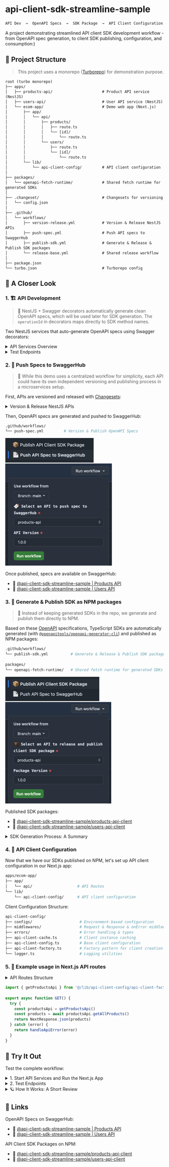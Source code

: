 # api-client-sdk-streamline-sample

```bash
API Dev  →  OpenAPI Specs  →  SDK Package  →  API Client Configuration  →  API Client Usage
```

A project demonstrating streamlined API client SDK development workflow - from OpenAPI spec generation, to client SDK publishing, configuration, and consumption:) 
                         
## 🚂 Project Structure

> This project uses a monorepo ([Turborepo](https://turbo.build/repo)) for demonstration purpose.

```
root (turbo monorepo)
├── apps/
│   ├── products-api/                      # Product API service (NestJS)
│   ├── users-api/                         # User API service (NestJS)
│   └── ecom-app/                          # Demo web app (Next.js)
│       ├── app/
│       │   └── api/
│       │       ├── products/
│       │       │   ├── route.ts
│       │       │   └── [id]/
│       │       │       └── route.ts
│       │       └── users/
│       │           ├── route.ts
│       │           └── [id]/
│       │               └── route.ts
│       └── lib/
│           └── api-client-config/         # API client configuration
│
├── packages/
│   └── openapi-fetch-runtime/             # Shared fetch runtime for generated SDKs
│
├── .changeset/                            # Changesets for versioning
│   └── config.json
│
├── .github/
│   └── workflows/
│       ├── version-release.yml            # Version & Release NestJS APIs
│       ├── push-spec.yml                  # Push API specs to SwaggerHub
│       ├── publish-sdk.yml                # Generate & Release & Publish SDK packages
│       └── release-base.yml               # Shared release workflow
│           
├── package.json
└── turbo.json                             # Turborepo config
```

## 👀 A Closer Look

### 1. 🏗️ API Development

> 👻 NestJS + Swagger decorators automatically generate clean OpenAPI specs, which will be used later for SDK generation. The `operationId` in decorators maps directly to SDK method names.

Two NestJS services that auto-generate OpenAPI specs using Swagger decorators:

<details>
<summary>API Services Overview</summary>

```bash
apps/
├── products-api/  # Product service (port: 3001)
│   └── endpoints:
│       POST   /products             → createProduct
│       GET    /products             → getAllProducts
│       GET    /products?category=   → getProductsByCategory
│       GET    /products/:id         → getProduct
└── users-api/     # User service (port: 3002)
    └── endpoints:
        POST   /users                → createUser
        GET    /users                → getAllUsers
        GET    /users/:id            → getUser
```

</details>

<details>
<summary>Test Endpoints</summary>

```bash
# 1. Start the Service
cd apps/products-api     # or cd apps/users-api
npm run dev              # products: 3001, users: 3002

# 2. View API Documentation
# Products API: http://localhost:3001/api-docs
# Users API:    http://localhost:3002/api-docs

# 3. Test All Endpoints: Run Test Script with Sample Data
npm run demo             # Executes try-{service}-api.sh
# products-api → try-products-api.sh
# users-api   → try-users-api.sh
```

</details>

### 2. 🏒 Push Specs to SwaggerHub 

> 👻 While this demo uses a centralized workflow for simplicity, each API could have its own independent versioning and publishing process in a microservices setup.

First, APIs are versioned and released with [Changesets](https://github.com/changesets/changesets):

<details>
<summary>Version & Release NestJS APIs</summary>

```bash
.github/workflows/
├── version-release.yml   # Version & Release NestJS APIs
└── release-base.yml      # Shared release workflow
```

</details>

Then, OpenAPI specs are generated and pushed to SwaggerHub:

```bash
.github/workflows/
└── push-spec.yml         # Version & Publish OpenAPI Specs
```

![workflow-title-push-spec](./assets/docs/workflow-title-push-spec.png)
![workflow-detail-push-spec](./assets/docs/workflow-detail-push-sepc.png)

Once published, specs are available on SwaggerHub:
- 📄 [@api-client-sdk-streamline-sample | Products API](https://app.swaggerhub.com/apis/junjie.wu/sample-products-api)
- 📄 [@api-client-sdk-streamline-sample | Users API](https://app.swaggerhub.com/apis/junjie.wu/sample-users-api)

### 3. 🎩 Generate & Publish SDK as NPM packages

> 👻 Instead of keeping generated SDKs in the repo, we generate and publish them directly to NPM.

Based on these [OpenAPI](https://swagger.io/specification/) specifications, TypeScript SDKs are automatically generated (with [`@openapitools/openapi-generator-cli`](https://github.com/OpenAPITools/openapi-generator-cli)) and published as NPM packages:

```bash
.github/workflows/
└── publish-sdk.yml          # Generate & Release & Publish SDK packages

packages/
└── openapi-fetch-runtime/   # Shared fetch runtime for generated SDKs
```

![workflow-title-publish-sdk](./assets/docs/workflow-title-publish-sdk.png)
![workflow-detail-publish-sdk](./assets/docs/workflow-detail-publish-sdk.png)

Published SDK packages:
- 🧳 [@api-client-sdk-streamline-sample/products-api-client](https://www.npmjs.com/package/@api-client-sdk-streamline-sample/products-api-client)
- 🧳 [@api-client-sdk-streamline-sample/users-api-client](https://www.npmjs.com/package/@api-client-sdk-streamline-sample/users-api-client)

<details>
<summary>SDK Generation Process: A Summary</summary>

```bash
1. Pull OpenAPI specs from SwaggerHub
2. Generate TypeScript clients using `openapi-generator-cli`
3. Configure shared runtime package to avoid duplication
4. Update package metadata and documentation
5. Create GitHub release
6. Publish to NPM
```

</details>

### 4. 🎠 API Client Configuration

Now that we have our SDKs published on NPM, let's set up API client configuration in our Next.js app:

```bash
apps/ecom-app/
├── app/
│   └── api/                    # API Routes
└── lib/
    └── api-client-config/      # API client configuration
```

Client Configuration Structure:

```bash
api-client-config/
├── configs/                     # Environment-based configuration
├── middlewares/                 # Request & Response & onError middlewares
├── errors/                      # Error handling & types
├── api-client-cache.ts          # Client instance caching
├── api-client-config.ts         # Base client configuration
├── api-client-factory.ts        # Factory pattern for client creation
└── logger.ts                    # Logging utilities
```

### 5. 🎸 Example usage in Next.js API routes

<details>
<summary>API Routes Structure</summary>

```
apps/ecom-app/
├── app/
│   └── api/
│       ├── products/
│       │   ├── route.ts
│       │   └── [id]/
│       │       └── route.ts
│       └── users/
│           ├── route.ts
│           └── [id]/
│               └── route.ts
└── lib/
    └── api-client-config/
```

</details>

```typescript
import { getProductsApi } from '@/lib/api-client-config/api-client-factory'

export async function GET() {
  try {
    const productsApi = getProductsApi()
    const products = await productsApi.getAllProducts()
    return NextResponse.json(products)
  } catch (error) {
    return handleApiError(error)
  }
}
```

## 🎢 Try It Out

Test the complete workflow:

<details>
<summary>1. Start API Services and Run the Next.js App</summary>

```bash
# Using Turbo (recommended):
npm run dev
```

This starts:
- Next.js app on `http://localhost:3000`
- Products API on `http://localhost:3001`
- Users API on `http://localhost:3002`

Or start services individually:

```bash
# Start Products API
cd apps/products-api
npm run dev

# Start Users API
cd apps/users-api
npm run dev

# Start Next.js App
cd apps/ecom-app
npm run dev
```

</details>

<details>
<summary>2. Test Endpoints</summary>

#### Products API

```bash
# Create a product
curl -X POST http://localhost:3000/api/products \
  -H "Content-Type: application/json" \
  -d '{
    "name": "Mechanical Keyboard",
    "price": 159.99,
    "description": "Premium mechanical keyboard with RGB lighting",
    "categories": ["electronics", "accessories"]
  }'

# Get all products
curl http://localhost:3000/api/products

# Get products by category
curl 'http://localhost:3000/api/products?category=electronics'

# Get a specific product
curl http://localhost:3000/api/products/1
```

#### Users API

```bash
# Create a user
curl -X POST http://localhost:3000/api/users \
  -H "Content-Type: application/json" \
  -d '{
    "name": "Jane Smith",
    "email": "jane@example.com",
    "phone": "111-111-1111"
  }'

# Get all users
curl http://localhost:3000/api/users

# Get a specific user
curl http://localhost:3000/api/users/1
```

</details>

<details>

<summary>🪐 How It Works: A Short Review</summary>

```
1. Request hits the Next.js API routes
2. Routes instantiate configured SDK clients
3. SDK clients make HTTP requests to NestJS services
4. NestJS services process and return the response
5. SDK clients transform the responses
6. Next.js routes return the final JSON response
```

</details>

## 👻 Links

OpenAPI Specs on SwaggerHub:
- 📄 [@api-client-sdk-streamline-sample | Products API](https://app.swaggerhub.com/apis/junjie.wu/sample-products-api)
- 📄 [@api-client-sdk-streamline-sample | Users API](https://app.swaggerhub.com/apis/junjie.wu/sample-users-api)

API Client SDK Packages on NPM:
- 🧳 [@api-client-sdk-streamline-sample/products-api-client](https://www.npmjs.com/package/@api-client-sdk-streamline-sample/products-api-client)
- 🧳 [@api-client-sdk-streamline-sample/users-api-client](https://www.npmjs.com/package/@api-client-sdk-streamline-sample/users-api-client)
